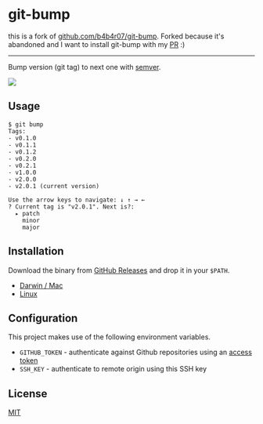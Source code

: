 git-bump
========

this is a fork of [github.com/b4b4r07/git-bump](https://github.com/b4b4r07/git-bump). Forked because it's abandoned and I
want to install git-bump with my [PR](https://github.com/b4b4r07/git-bump/pull/5) :)

-------

Bump version (git tag) to next one with [semver](https://semver.org/).

![](demo.png)

## Usage

```console
$ git bump
Tags:
- v0.1.0
- v0.1.1
- v0.1.2
- v0.2.0
- v0.2.1
- v1.0.0
- v2.0.0
- v2.0.1 (current version)

Use the arrow keys to navigate: ↓ ↑ → ←
? Current tag is "v2.0.1". Next is?:
  ▸ patch
    minor
    major
```

## Installation

Download the binary from [GitHub Releases][release] and drop it in your `$PATH`.

- [Darwin / Mac][release]
- [Linux][release]

## Configuration

This project makes use of the following environment variables.

- `GITHUB_TOKEN` - authenticate against Github repositories using an [access token](https://help.github.com/en/github/authenticating-to-github/creating-a-personal-access-token-for-the-command-line#creating-a-token)
- `SSH_KEY` - authenticate to remote origin using this SSH key

## License

[MIT][license]

[release]: https://github.com/justmiles/git-bump/releases/latest
[license]: https://b4b4r07.mit-license.org
